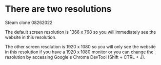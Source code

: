# There are two resolutions 
Steam clone 08262022 


The default screen resolution is 1366 x 768 so you will immediately see the website in this resolution. 

The other screen resolution is 1920 x 1080 so you will only see the website in this resolution if you have a 1920 x 1080 monitor or you can change the resolution by accessing Google's Chrome DevTool (Shift + CTRL + J). 
